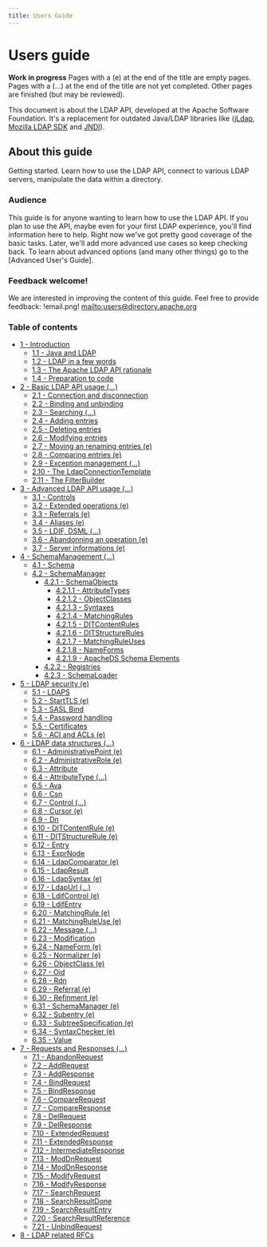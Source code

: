```yaml
---
title: Users Guide
---
```


# Users guide

<DIV class="note" markdown="1">
<strong>Work in progress</strong>
Pages with a (e) at the end of the title are empty pages.
Pages with a (...) at the end of the title are not yet completed.
Other pages are finished (but may be reviewed).
</DIV>

This document is about the LDAP API, developed at the Apache Software Foundation. It's a replacement for outdated Java/LDAP libraries like ([jLdap](https://www.openldap.org/jldap/), [Mozilla LDAP SDK](https://wiki.mozilla.org/Mozilla_LDAP_SDK_Programmer%27s_Guide/Getting_Started_With_LDAP_Java_SDK) and [JNDI](https://www.oracle.com/technetwork/java/jndi/index.html)).

## About this guide

Getting started. Learn how to use the LDAP API, connect to various LDAP servers, manipulate the data within a directory. 

### Audience

This guide is for anyone wanting to learn how to use the LDAP API. If you plan to use the API, maybe even for your first LDAP experience, you'll find information here to help. Right now we've got pretty good coverage of the basic tasks.  Later, we'll add more advanced use cases so keep checking back.  To learn about advanced options (and many other things) go to the [Advanced User's Guide].

### Feedback welcome!

We are interested in improving the content of this guide. Feel free to provide feedback:
!email.png! [mailto:users@directory.apache.org](mailto:users@directory.apache.org)

### Table of contents

* [1 - Introduction](user-guide/1-introduction.html)
    *  [1.1 - Java and LDAP](user-guide/1.1-java-and-ldap.html)
    *  [1.2 - LDAP in a few words](user-guide/1.2-ldap-in-a-few-words.html)
    *  [1.3 - The Apache LDAP API rationale](user-guide/1.3-apache-ldap-api-rational.html)
    *  [1.4 - Preparation to code](user-guide/1.4-preparation-to-code.html)
* [2 - Basic LDAP API usage (...)](user-guide/2-basic-ldap-api-usage.html)
    *  [2.1 - Connection and disconnection](user-guide/2.1-connection-disconnection.html)
    *  [2.2 - Binding and unbinding](user-guide/2.2-binding-unbinding.html)
    *  [2.3 - Searching (...)](user-guide/2.3-searching.html)
    *  [2.4 - Adding entries](user-guide/2.4-adding.html)
    *  [2.5 - Deleting entries](user-guide/2.5-deleting.html)
    *  [2.6 - Modifying entries](user-guide/2.6-modifying.html)
    *  [2.7 - Moving an renaming entries (e)](user-guide/2.7-moving-renaming.html)
    *  [2.8 - Comparing entries (e)](user-guide/2.8-comparing.html)
    *  [2.9 - Exception management (...)](user-guide/2.9-exception-management.html)
    *  [2.10 - The LdapConnectionTemplate](user-guide/2.10-ldap-connection-template.html)
    *  [2.11 - The FilterBuilder](user-guide/2.11-filter-builder.html)
* [3 - Advanced LDAP API usage (...)](user-guide/3-advanced-ldap-api-usage.html)
    *  [3.1 - Controls](user-guide/3.1-controls.html)
    *  [3.2 - Extended operations (e)](user-guide/3.2-extended-operations.html)
    *  [3.3 - Referrals (e)](user-guide/3.3-referrals.html)
    *  [3.4 - Aliases (e)](user-guide/3.4-aliases.html)
    *  [3.5 - LDIF, DSML (...)](user-guide/3.5-ldif-dsml.html)
    *  [3.6 - Abandonning an operation (e)](user-guide/3.6-abandonning.html)
    *  [3.7 - Server informations (e)](user-guide/3.7-server-informations.html)
* [4 - SchemaManagement (...)](user-guide/4-schema-management.html)
    * [4.1 - Schema](user-guide/4.1-schema.html)
    * [4.2 - SchemaManager](user-guide/4.2-schema-manager.html)
        * [4.2.1 - SchemaObjects](user-guide/4.2.1-schema-objects.html)
            * [4.2.1.1 - AttributeTypes](user-guide/4.2.1.1-attribute-types.html)
            * [4.2.1.2 - ObjectClasses](user-guide/4.2.1.2-object-classes.html)
            * [4.2.1.3 - Syntaxes](user-guide/4.2.1.3-syntaxes.html)
            * [4.2.1.4 - MatchingRules](user-guide/4.2.1.4-matching-rules.html)
            * [4.2.1.5 - DITContentRules](user-guide/4.2.1.5-dit-content-rules.html)
            * [4.2.1.6 - DITStructureRules](user-guide/4.2.1.6-dit-structure-rules.html)
            * [4.2.1.7 - MatchingRuleUses](user-guide/4.2.1.7-matching-rule-uses.html)
            * [4.2.1.8 - NameForms](user-guide/4.2.1.8-name-forms.html)
            * [4.2.1.9 - ApacheDS Schema Elements](user-guide/4.2.1.9-apacheds-schema-elements.html)
        * [4.2.2 - Registries](user-guide/4.2.2-registries.html)
        * [4.2.3 - SchemaLoader](user-guide/4.2.3-schema-loader.html)
* [5 - LDAP security (e)](user-guide/5-ldap-security.html)
    *  [5.1 - LDAPS](user-guide/5.1-ldaps.html)
    *  [5.2 - StartTLS (e)](user-guide/5.2-start-tls.html)
    *  [5.3 - SASL Bind](user-guide/5.3-sasl-bind.html)
    *  [5.4 - Password handling](user-guide/5.4-password-handling.html)
    *  [5.5 - Certificates](user-guide/5.5-certificates.html)
    *  [5.6 - ACI and ACLs (e)](user-guide/5.6-aci-and-acls.html)
* [6 - LDAP data structures (...)](user-guide/6-ldap-data-structures.html)
    *  [6.1 - AdministrativePoint (e)](user-guide/6.1-administrative-point.html)
    *  [6.2 - AdministrativeRole (e)](user-guide/6.2-administrative-role.html)
    *  [6.3 - Attribute](user-guide/6.3-attribute.html)
    *  [6.4 - AttributeType (...)](user-guide/6.4-attribute-type.html)
    *  [6.5 - Ava](user-guide/6.5-ava.html)
    *  [6.6 - Csn](user-guide/6.6-csn.html)
    *  [6.7 - Control (...)](user-guide/6.7-control.html)
    *  [6.8 - Cursor (e)](user-guide/6.8-cursor.html)
    *  [6.9 - Dn](user-guide/6.9-dn.html)
    *  [6.10 - DITContentRule (e)](user-guide/6.10-dit-content-rule.html)
    *  [6.11 - DITStructureRule (e)](user-guide/6.11-dit-structure-rule.html)
    *  [6.12 - Entry](user-guide/6.12-entry.html)
    *  [6.13 - ExprNode](user-guide/6.13-expr-node.html)
    *  [6.14 - LdapComparator (e)](user-guide/6.14-ldap-comparator.html)
    *  [6.15 - LdapResult](user-guide/6.15-ldap-result.html)
    *  [6.16 - LdapSyntax (e)](user-guide/6.16-ldap-syntax.html)
    *  [6.17 - LdapUrl (...)](user-guide/6.17-ldap-url.html)
    *  [6.18 - LdifControl (e)](user-guide/6.18-ldif-control.html)
    *  [6.19 - LdifEntry](user-guide/6.19-ldif-entry.html)
    *  [6.20 - MatchingRule (e)](user-guide/6.20-matching-rule.html)
    *  [6.21 - MatchingRuleUse (e)](user-guide/6.21-matching-rule-use.html)
    *  [6.22 - Message (...)](user-guide/6.22-message.html)
    *  [6.23 - Modification](user-guide/6.23-modification.html)
    *  [6.24 - NameForm (e)](user-guide/6.24-name-form.html)
    *  [6.25 - Normalizer (e)](user-guide/6.25-normalizer.html)
    *  [6.26 - ObjectClass (e)](user-guide/6.26-object-class.html)
    *  [6.27 - Oid](user-guide/6.27-oid.html)
    *  [6.28 - Rdn](user-guide/6.28-rdn.html)
    *  [6.29 - Referral (e)](user-guide/6.29-referral.html)
    *  [6.30 - Refinment (e)](user-guide/6.30-refinment.html)
    *  [6.31 - SchemaManager (e)](user-guide/6.31-schema-manager.html)
    *  [6.32 - Subentry (e)](user-guide/6.32-subentry.html)
    *  [6.33 - SubtreeSpecification (e)](user-guide/6.33-subtree-specification.html)
    *  [6.34 - SyntaxChecker (e)](user-guide/6.34-syntax-checker.html)
    *  [6.35 - Value](user-guide/6.35-value.html)
* [7 - Requests and Responses (...)](user-guide/7-requests-responses.html)
    * [7.1 - AbandonRequest](user-guide/7.1-abandon-request.html)
    * [7.2 - AddRequest](user-guide/7.2-add-request.html)
    * [7.3 - AddResponse](user-guide/7.3-add-response.html)
    * [7.4 - BindRequest](user-guide/7.4-bind-request.html)
    * [7.5 - BindResponse](user-guide/7.5-bind-response.html)
    * [7.6 - CompareRequest](user-guide/7.6-compare-request.html)
    * [7.7 - CompareResponse](user-guide/7.7-compare-response.html)
    * [7.8 - DelRequest](user-guide/7.8-del-request.html)
    * [7.9 - DelResponse](user-guide/7.9-del-response.html)
    * [7.10 - ExtendedRequest](user-guide/7.10-extended-request.html)
    * [7.11 - ExtendedResponse](user-guide/7.11-extended-response.html)
    * [7.12 - IntermediateResponse](user-guide/7.12-intermediate-response.html)
    * [7.13 - ModDnRequest](user-guide/7.13-mod-dn-request.html)
    * [7.14 - ModDnResponse](user-guide/7.14-mod-dn-response.html)
    * [7.15 - ModifyRequest](user-guide/7.15-modify-request.html)
    * [7.16 - ModifyResponse](user-guide/7.16-modify-response.html)
    * [7.17 - SearchRequest](user-guide/7.17-search-request.html)
    * [7.18 - SearchResultDone](user-guide/7.18-search-result-done.html)
    * [7.19 - SearchResultEntry](user-guide/7.19-search-result-entry.html)
    * [7.20 - SearchResultReference](user-guide/7.20-search-result-reference.html)
    * [7.21 - UnbindRequest](user-guide/7.21-unbind-request.html)
* [8 - LDAP related RFCs](user-guide/8-ldap-rfcs.html)
